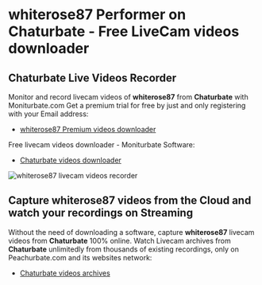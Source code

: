 # whiterose87 Performer on Chaturbate - Free LiveCam videos downloader

## Chaturbate Live Videos Recorder

Monitor and record livecam videos of **whiterose87** from **Chaturbate** with Moniturbate.com
Get a premium trial for free by just and only registering with your Email address:
* [whiterose87 Premium videos downloader](https://moniturbate.com/request-demo-licence-key.html)

Free livecam videos downloader - Moniturbate Software:
* [Chaturbate videos downloader](https://moniturbate.com/moniturbate-download-software.html)

![whiterose87 livecam videos recorder](https://peachurnet.com/templates/moniturbate-software.png)


## Capture whiterose87 videos from the Cloud and watch your recordings on Streaming

Without the need of downloading a software, capture **whiterose87** livecam videos from **Chaturbate** 100% online.
Watch Livecam archives from **Chaturbate** unlimitedly from thousands of existing recordings, only on Peachurbate.com and its websites network:
* [Chaturbate videos archives](https://peachurnet.com/)